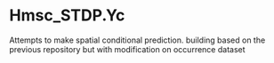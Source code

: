 # Hmsc_STDP.Yc
Attempts to make spatial conditional prediction. building based on the previous repository but with modification on occurrence dataset 
